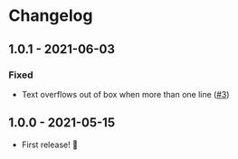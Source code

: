 # Changelog

## 1.0.1 - 2021-06-03

### Fixed

- Text overflows out of box when more than one line ([#3](https://github.com/aestheticianlabs/listcord/issues/3))

## 1.0.0 - 2021-05-15

- First release! 🎉
